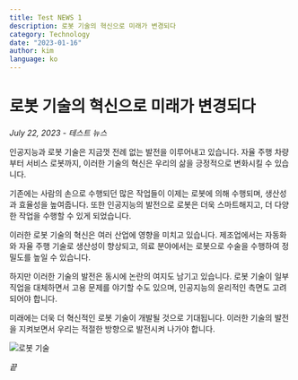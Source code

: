 ```yaml
---
title: Test NEWS 1
description: 로봇 기술의 혁신으로 미래가 변경되다
category: Technology
date: "2023-01-16"
author: kim
language: ko
---
```


# 로봇 기술의 혁신으로 미래가 변경되다

_July 22, 2023 - 테스트 뉴스_

인공지능과 로봇 기술은 지금껏 전례 없는 발전을 이루어내고 있습니다. 자율 주행 차량부터 서비스 로봇까지, 이러한 기술의 혁신은 우리의 삶을 긍정적으로 변화시킬 수 있습니다.

기존에는 사람의 손으로 수행되던 많은 작업들이 이제는 로봇에 의해 수행되며, 생산성과 효율성을 높여줍니다. 또한 인공지능의 발전으로 로봇은 더욱 스마트해지고, 더 다양한 작업을 수행할 수 있게 되었습니다.

이러한 로봇 기술의 혁신은 여러 산업에 영향을 미치고 있습니다. 제조업에서는 자동화와 자율 주행 기술로 생산성이 향상되고, 의료 분야에서는 로봇으로 수술을 수행하여 정밀도를 높일 수 있습니다.

하지만 이러한 기술의 발전은 동시에 논란의 여지도 남기고 있습니다. 로봇 기술이 일부 직업을 대체하면서 고용 문제를 야기할 수도 있으며, 인공지능의 윤리적인 측면도 고려되어야 합니다.

미래에는 더욱 더 혁신적인 로봇 기술이 개발될 것으로 기대됩니다. 이러한 기술의 발전을 지켜보면서 우리는 적절한 방향으로 발전시켜 나가야 합니다.

![로봇 기술](https://images.unsplash.com/photo-1625314887424-9f190599bd56?ixlib=rb-4.0.3&ixid=M3wxMjA3fDB8MHxzZWFyY2h8Mnx8YWl8ZW58MHx8MHx8fDA%3D&auto=format&fit=crop&w=500&q=60)

_끝_
